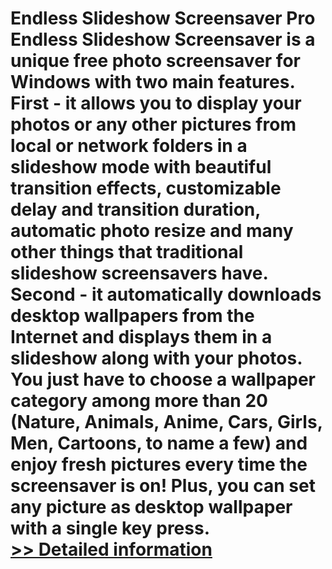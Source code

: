# Endless Slideshow Screensaver Pro<br />Endless Slideshow Screensaver is a unique free photo screensaver for Windows with two main features. First - it allows you to display your photos or any other pictures from local or network folders in a slideshow mode with beautiful transition effects, customizable delay and transition duration, automatic photo resize and many other things that traditional slideshow screensavers have. Second - it automatically downloads desktop wallpapers from the Internet and displays them in a slideshow along with your photos. You just have to choose a wallpaper category among more than 20 (Nature, Animals, Anime, Cars, Girls, Men, Cartoons, to name a few) and enjoy fresh pictures every time the screensaver is on! Plus, you can set any picture as desktop wallpaper with a single key press.<br />[>> Detailed information](https://secure.shareit.com/shareit/product.html?productid=300627440&affiliateid=200057808)